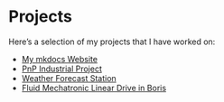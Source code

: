 # Projects

Here’s a selection of my projects that I have worked on:

- [My mkdocs Website](my-mkdocs-website.md)
- [PnP Industrial Project](pnp-industrial-project.md)
- [Weather Forecast Station](weather-forecast-station.md)
- [Fluid Mechatronic Linear Drive in Boris](fluid-mechatronic-drive.md)